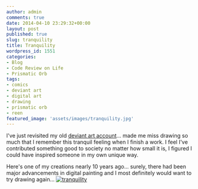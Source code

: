 ```yaml
---
author: admin
comments: true
date: 2014-04-10 23:29:32+00:00
layout: post
published: true
slug: tranquility
title: Tranquility
wordpress_id: 1551
categories:
- Blog
- Code Review on Life
- Prismatic Orb
tags:
- comics
- deviant art
- digital art
- drawing
- prismatic orb
- reen
featured_image: 'assets/images/tranquility.jpg'
---
```


I've just revisited my old [deviant art account](http://laszio.deviantart.com/)... made me miss drawing so much that I remember this tranquil feeling when I finish a work. I feel I've contributed something good to society no matter how small it is, I figured I could have inspired someone in my own unique way.

Here's one of my creations nearly 10 years ago... surely, there had been major advancements in digital painting and I most definitely would want to try drawing again...
[![tranquility](http://rgb.reengo.com/wp-content/uploads/2014/04/tranquility.jpg)](http://rgb.reengo.com/wp-content/uploads/2014/04/tranquility.jpg)
